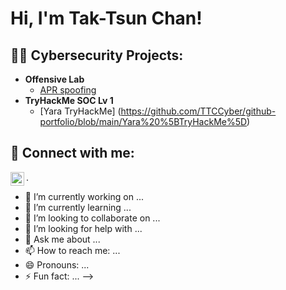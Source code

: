 <h1>Hi, I'm Tak-Tsun Chan! <br/></h1>

<h2>👨‍💻 Cybersecurity Projects:</h2>

- <b>Offensive Lab</b>
  - [APR spoofing](https://github.com/TTCCyber/github-portfolio/blob/main/Offensive%20Lab/ARP%20spoofing.md)
- <b>TryHackMe SOC Lv 1</b>
  - [Yara TryHackMe] (https://github.com/TTCCyber/github-portfolio/blob/main/Yara%20%5BTryHackMe%5D) 


<h2> 🤳 Connect with me:</h2>

[<img align="left" alt="JoshMadakor | LinkedIn" width="22px" src="https://cdn.jsdelivr.net/npm/simple-icons@v3/icons/linkedin.svg" />][linkedin]

[linkedin]: www.linkedin.com/in/tak-tsun-chan-a555b5168

.
- 🔭 I’m currently working on ...
- 🌱 I’m currently learning ...
- 👯 I’m looking to collaborate on ...
- 🤔 I’m looking for help with ...
- 💬 Ask me about ...
- 📫 How to reach me: ...
- 😄 Pronouns: ...
- ⚡ Fun fact: ...
-->
